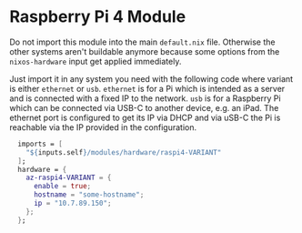 # Raspberry Pi 4 Module

Do not import this module into the main `default.nix` file. Otherwise the other
systems aren't buildable anymore because some options from the `nixos-hardware`
input get applied immediately.

Just import it in any system you need with the following code where variant is
either `ethernet` or `usb`. `ethernet` is for a Pi which is intended as a
server and is connected with a fixed IP to the network. `usb` is for a
Raspberry Pi which can be connected via USB-C to another device, e.g. an iPad.
The ethernet port is configured to get its IP via DHCP and via uSB-C the Pi is
reachable via the IP provided in the configuration.

```nix
  imports = [
    "${inputs.self}/modules/hardware/raspi4-VARIANT"
  ];
  hardware = {
    az-raspi4-VARIANT = {
      enable = true;
      hostname = "some-hostname";
      ip = "10.7.89.150";
    };
  };
```
